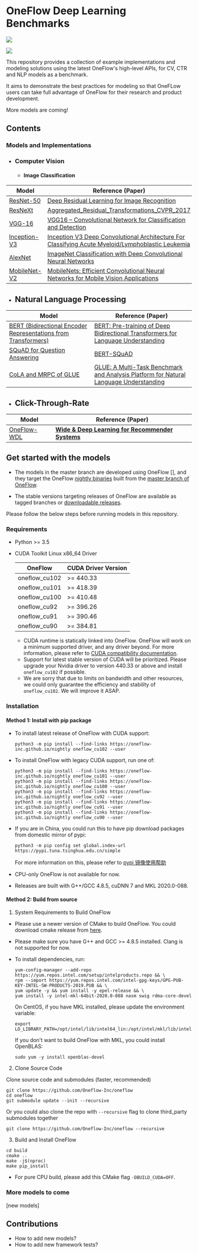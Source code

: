 # OneFlow Deep Learning Benchmarks

[![](https://img.shields.io/badge/Language-EN-blue.svg)](https://github.com/Oneflow-Inc/OneFlow-Benchmark/blob/dev_sx_benchmark/README.md)

[![](https://img.shields.io/badge/Language-CH-purple.svg)](https://github.com/Oneflow-Inc/OneFlow-Benchmark/blob/dev_sx_benchmark/README_CH.md)

This repository provides a collection of example implementations and modeling solutions using the latest OneFlow's high-level APIs, for CV, CTR and NLP models as a benchmark.

It aims to demonstrate the best practices for modeling so that OneFLow users can take full advantage of OneFlow for their research and product development.

 More models are coming!

## Contents

### Models and Implementations

- ### Computer Vision

  - #### Image Classification

| Model                                                        | Reference (Paper)                                            |
| ------------------------------------------------------------ | ------------------------------------------------------------ |
| [ResNet-50](https://github.com/Oneflow-Inc/OneFlow-Benchmark/blob/master/Classification/cnns/resnet_model.py) | [Deep Residual Learning for Image Recognition](https://arxiv.org/abs/1512.03385) |
| [ResNeXt](https://github.com/Oneflow-Inc/OneFlow-Benchmark/blob/master/Classification/cnns/resnext_model.py) | [Aggregated_Residual_Transformations_CVPR_2017](https://openaccess.thecvf.com/content_cvpr_2017/papers/Xie_Aggregated_Residual_Transformations_CVPR_2017_paper.pdf) |
| [VGG-16](https://github.com/Oneflow-Inc/OneFlow-Benchmark/blob/master/Classification/cnns/vgg_model.py) | [VGG16 – Convolutional Network for Classification and Detection](https://neurohive.io/en/popular-networks/vgg16/) |
| [Inception-V3](https://github.com/Oneflow-Inc/OneFlow-Benchmark/blob/master/Classification/cnns/inception_model.py) | [Inception V3 Deep Convolutional Architecture For Classifying Acute Myeloid/Lymphoblastic Leukemia](https://software.intel.com/content/www/us/en/develop/articles/inception-v3-deep-convolutional-architecture-for-classifying-acute-myeloidlymphoblastic.html) |
| [AlexNet](https://github.com/Oneflow-Inc/OneFlow-Benchmark/blob/master/Classification/cnns/alexnet_model.py) | [ImageNet Classification with Deep Convolutional Neural Networks](http://vision.stanford.edu/teaching/cs231b_spring1415/slides/alexnet_tugce_kyunghee.pdf) |
| [MobileNet-V2](https://github.com/Oneflow-Inc/OneFlow-Benchmark/blob/master/Classification/cnns/mobilenet_v2_model.py) | [MobileNets: Efficient Convolutional Neural Networks for Mobile Vision Applications](https://arxiv.org/abs/1704.04861) |

- ## Natural Language Processing

| Model                                                        | Reference (Paper)                                            |
| ------------------------------------------------------------ | ------------------------------------------------------------ |
| [BERT (Bidirectional Encoder Representations from Transformers)](https://github.com/OneFlow/models/blob/master/official/nlp/bert) | [BERT: Pre-training of Deep Bidirectional Transformers for Language Understanding](https://arxiv.org/abs/1810.04805) |
| [SQuAD for Question Answering](https://github.com/Oneflow-Inc/OneFlow-Benchmark/blob/master/LanguageModeling/BERT/run_squad.py) | [BERT-SQuAD](https://github.com/kamalkraj/BERT-SQuAD)        |
| [CoLA and MRPC of GLUE](https://github.com/Oneflow-Inc/OneFlow-Benchmark/blob/master/LanguageModeling/BERT/run_classifier.py) | [GLUE: A Multi-Task Benchmark and Analysis Platform for Natural Language Understanding](https://www.aclweb.org/anthology/W18-5446.pdf) |

- ## Click-Through-Rate 

| Model                                                        | Reference (Paper)                                            |
| ------------------------------------------------------------ | ------------------------------------------------------------ |
| [OneFlow-WDL](https://github.com/Oneflow-Inc/OneFlow-Benchmark/blob/master/ClickThroughRate/WideDeepLearning) | [**Wide & Deep Learning for Recommender Systems**](https://arxiv.org/pdf/1606.07792.pdf) |



## Get started with the models

- The models in the master branch are developed using OneFlow [], and they target the OneFlow [nightly binaries](https://github.com/OneFlow/OneFlow#installation) built from the [master branch of OneFlow](https://github.com/OneFlow/OneFlow/tree/master).

- The stable versions targeting releases of OneFlow are available as tagged branches or [downloadable releases](https://github.com/OneFlow/models/releases).

  

Please follow the below steps before running models in this repository.

### Requirements

- Python >= 3.5

- CUDA Toolkit Linux x86_64 Driver

  | OneFlow       | CUDA Driver Version |
  | ------------- | ------------------- |
  | oneflow_cu102 | >= 440.33           |
  | oneflow_cu101 | >= 418.39           |
  | oneflow_cu100 | >= 410.48           |
  | oneflow_cu92  | >= 396.26           |
  | oneflow_cu91  | >= 390.46           |
  | oneflow_cu90  | >= 384.81           |

  - CUDA runtime is statically linked into OneFlow. OneFlow will work on a minimum supported driver, and any driver beyond. For more information, please refer to [CUDA compatibility documentation](https://docs.nvidia.com/deploy/cuda-compatibility/index.html).
  - Support for latest stable version of CUDA will be prioritized. Please upgrade your Nvidia driver to version 440.33 or above and install `oneflow_cu102` if possible.
  - We are sorry that due to limits on bandwidth and other resources, we could only guarantee the efficiency and stability of `oneflow_cu102`. We will improve it ASAP.

### Installation

#### Method 1: Install with pip package

- To install latest release of OneFlow with CUDA support:

  ```
  python3 -m pip install --find-links https://oneflow-inc.github.io/nightly oneflow_cu102 --user
  ```

- To install OneFlow with legacy CUDA support, run one of:

  ```
  python3 -m pip install --find-links https://oneflow-inc.github.io/nightly oneflow_cu101 --user
  python3 -m pip install --find-links https://oneflow-inc.github.io/nightly oneflow_cu100 --user
  python3 -m pip install --find-links https://oneflow-inc.github.io/nightly oneflow_cu92 --user
  python3 -m pip install --find-links https://oneflow-inc.github.io/nightly oneflow_cu91 --user
  python3 -m pip install --find-links https://oneflow-inc.github.io/nightly oneflow_cu90 --user
  ```

- If you are in China, you could run this to have pip download packages from domestic mirror of pypi:

  ```
  python3 -m pip config set global.index-url https://pypi.tuna.tsinghua.edu.cn/simple
  ```

  For more information on this, please refer to [pypi 镜像使用帮助](https://mirror.tuna.tsinghua.edu.cn/help/pypi/)

- CPU-only OneFlow is not available for now.

- Releases are built with G++/GCC 4.8.5, cuDNN 7 and MKL 2020.0-088.

#### Method 2: Build from source

1. System Requirements to Build OneFlow

- Please use a newer version of CMake to build OneFlow. You could download cmake release from [here](https://github.com/Kitware/CMake/releases/download/v3.14.0/cmake-3.14.0-Linux-x86_64.tar.gz).

- Please make sure you have G++ and GCC >= 4.8.5 installed. Clang is not supported for now.

- To install dependencies, run:

  ```
  yum-config-manager --add-repo https://yum.repos.intel.com/setup/intelproducts.repo && \
  rpm --import https://yum.repos.intel.com/intel-gpg-keys/GPG-PUB-KEY-INTEL-SW-PRODUCTS-2019.PUB && \
  yum update -y && yum install -y epel-release && \
  yum install -y intel-mkl-64bit-2020.0-088 nasm swig rdma-core-devel
  ```

  On CentOS, if you have MKL installed, please update the environment variable:

  ```
  export LD_LIBRARY_PATH=/opt/intel/lib/intel64_lin:/opt/intel/mkl/lib/intel64:$LD_LIBRARY_PATH
  ```

  If you don't want to build OneFlow with MKL, you could install OpenBLAS:

  ```
  sudo yum -y install openblas-devel
  ```

2. Clone Source Code

Clone source code and submodules (faster, recommended)

```
git clone https://github.com/Oneflow-Inc/oneflow
cd oneflow
git submodule update --init --recursive
```

Or you could also clone the repo with `--recursive` flag to clone third_party submodules together

```
git clone https://github.com/Oneflow-Inc/oneflow --recursive
```

3. Build and Install OneFlow

```
cd build
cmake ..
make -j$(nproc)
make pip_install
```

- For pure CPU build, please add this CMake flag `-DBUILD_CUDA=OFF`.

### More models to come

[new models]

## Contributions

- How to add new models?
- How to add new framework tests?

